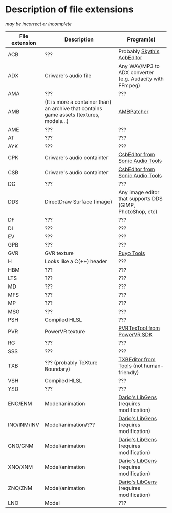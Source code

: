 # Description of file extensions

*may be incorrect or incomplete*

File extension | Description | Program(s)
------------ | ------------- | -------------
ACB | ??? | Probably [Skyth's AcbEditor][sonicaudiotools_link]
ADX | Criware's audio file | Any WAV/MP3 to ADX converter (e.g. Audacity with FFmpeg)
AMA | ??? | ???
AMB | (It is more a container than) an archive that contains game assets (textures, models...) | [AMBPatcher][modloader_link]
AME | ??? | ???
AT  | ??? | ???
AYK | ??? | ???
CPK | Criware's audio containter | [CsbEditor from Sonic Audio Tools][sonicaudiotools_link]
CSB | Criware's audio containter | [CsbEditor from Sonic Audio Tools][sonicaudiotools_link]
DC  | ??? | ???
DDS | DirectDraw Surface (image) | Any image editor that supports DDS (GIMP, PhotoShop, etc)
DF  | ??? | ???
DI  | ??? | ???
EV  | ??? | ???
GPB | ??? | ???
GVR | GVR texture | [Puyo Tools][puyo_tools_link]
H | Looks like a C(++) header | ???
HBM | ??? | ???
LTS | ??? | ???
MD  | ??? | ???
MFS | ??? | ???
MP  | ??? | ???
MSG | ??? | ???
PSH | Compiled HLSL | ???
PVR | PowerVR texture | [PVRTexTool from PowerVR SDK][powervr_sdk_link]
RG  | ??? | ???
SSS | ??? | ???
TXB | ??? (probably TeXture Boundary) | [TXBEditor from Tools][tools_link] (not human-friendly)
VSH | Compiled HLSL | ???
YSD | ??? | ???
ENO/ENM | Model/animation | [Dario's LibGens][libgens_link] (requires modification)
INO/INM/INV | Model/animation/??? | [Dario's LibGens][libgens_link] (requires modification)
GNO/GNM | Model/animation | [Dario's LibGens][libgens_link] (requires modification)
XNO/XNM | Model/animation | [Dario's LibGens][libgens_link] (requires modification)
ZNO/ZNM | Model/animation | [Dario's LibGens][libgens_link] (requires modification)
LNO | Model | ???

[modloader_link]: https://github.com/OSA413/Sonic4_ModLoader
[tools_link]: https://github.com/OSA413/Sonic4_Tools
[sonicaudiotools_link]: https://github.com/blueskythlikesclouds/SonicAudioTools
[libgens_link]: https://github.com/DarioSamo/libgens-sonicglvl
[powervr_sdk_link]: https://www.imgtec.com/developers/powervr-sdk-tools/
[puyo_tools_link]: https://github.com/nickworonekin/puyotools
